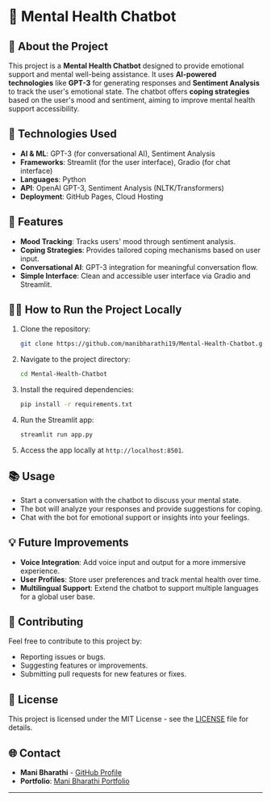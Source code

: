 
# 🧠 **Mental Health Chatbot**

## 🚀 **About the Project**
This project is a **Mental Health Chatbot** designed to provide emotional support and mental well-being assistance. It uses **AI-powered technologies** like **GPT-3** for generating responses and **Sentiment Analysis** to track the user's emotional state. The chatbot offers **coping strategies** based on the user's mood and sentiment, aiming to improve mental health support accessibility.

## 🔧 **Technologies Used**
- **AI & ML**: GPT-3 (for conversational AI), Sentiment Analysis
- **Frameworks**: Streamlit (for the user interface), Gradio (for chat interface)
- **Languages**: Python
- **API**: OpenAI GPT-3, Sentiment Analysis (NLTK/Transformers)
- **Deployment**: GitHub Pages, Cloud Hosting

## 🌱 **Features**
- **Mood Tracking**: Tracks users' mood through sentiment analysis.
- **Coping Strategies**: Provides tailored coping mechanisms based on user input.
- **Conversational AI**: GPT-3 integration for meaningful conversation flow.
- **Simple Interface**: Clean and accessible user interface via Gradio and Streamlit.

## 🧑‍💻 **How to Run the Project Locally**
1. Clone the repository:
   ```bash
   git clone https://github.com/manibharathi19/Mental-Health-Chatbot.git
   ```

2. Navigate to the project directory:
   ```bash
   cd Mental-Health-Chatbot
   ```

3. Install the required dependencies:
   ```bash
   pip install -r requirements.txt
   ```

4. Run the Streamlit app:
   ```bash
   streamlit run app.py
   ```

5. Access the app locally at `http://localhost:8501`.

## 📚 **Usage**
- Start a conversation with the chatbot to discuss your mental state.
- The bot will analyze your responses and provide suggestions for coping.
- Chat with the bot for emotional support or insights into your feelings.

## 💡 **Future Improvements**
- **Voice Integration**: Add voice input and output for a more immersive experience.
- **User Profiles**: Store user preferences and track mental health over time.
- **Multilingual Support**: Extend the chatbot to support multiple languages for a global user base.

## 👥 **Contributing**
Feel free to contribute to this project by:
- Reporting issues or bugs.
- Suggesting features or improvements.
- Submitting pull requests for new features or fixes.

## 📜 **License**
This project is licensed under the MIT License - see the [LICENSE](LICENSE) file for details.

## 🌐 **Contact**
- **Mani Bharathi** - [GitHub Profile](https://github.com/manibharathi19)
- **Portfolio**: [Mani Bharathi Portfolio](https://manibharathi19.github.io/Portfolio)

---
